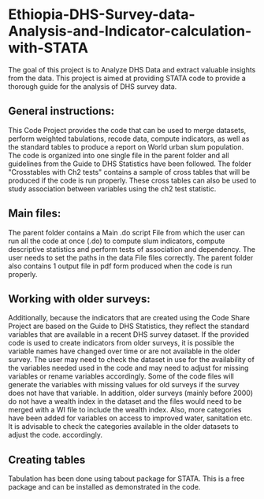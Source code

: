 # Ethiopia-DHS-Survey-data-Analysis-and-Indicator-calculation-with-STATA
The goal of this project is to Analyze DHS Data and extract valuable insights from the data. 
This project is aimed at providing STATA code to provide a thorough guide for the analysis of DHS survey data. 

## General instructions:
This Code Project provides the code that can be used to merge datasets, perform weighted tabulations, recode data, compute indicators, as well as the standard tables to produce a report on World urban slum population. The code is organized into one single file in the parent folder and all guidelines from the Guide to DHS Statistics have been followed.  The folder "Crosstables with Ch2 tests" contains a sample of cross tables that will be produced if the code is run properly. These cross tables can also be used to study association between variables using the ch2 test statistic.  

## Main files:
The parent folder contains a Main .do script File from which the user can run all the code at once (.do) to compute slum indicators, compute descriptive statistics and perform tests of association and dependency. The user needs to set the paths in the data File files correctly. 
The parent folder also contains 1 output file in pdf form produced when the code is run properly. 

## Working with older surveys:
Additionally, because the indicators that are created using the Code Share Project are based on the Guide to DHS Statistics, they reflect the standard variables that are available in a recent DHS survey dataset. If the provided code is used to create indicators from older surveys, it is possible the variable names have changed over time or are not available in the older survey. The user may need to check the dataset in use for the availability of the variables needed used in the code and may need to adjust for missing variables or rename variables accordingly. Some of the code files will generate the variables with missing values for old surveys if the survey does not have that variable. 
In addition, older surveys (mainly before 2000) do not have a wealth index in the dataset and the files would need to be merged with a WI file to include the wealth index. Also, more categories have been added for variables on access to improved water, sanitation etc. It is advisable to check the categories available in the older datasets to adjust the code.
accordingly. 

## Creating tables 
Tabulation has been done using tabout package for STATA. This is a free package and can be installed as demonstrated in the code. 
